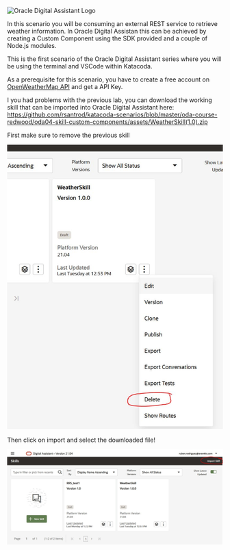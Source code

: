 ![Oracle Digital Assistant Logo](assets/oda-sticker.jpg)

In this scenario you will be consuming an external REST service to retrieve weather information.
In Oracle Digital Assistan this can be achieved by creating a Custom Component using the SDK provided and a couple of Node.js modules.

This is the first scenario of the Oracle Digital Assistant series where you will be using the terminal and VSCode within Katacoda.

As a prerequisite for this scenario, you have to create a free account on [OpenWeatherMap API](https://openweathermap.org/) and get a API Key.



I you had problems with the previous lab, you can download the working skill that can be imported into Oracle Digital Assistant here: https://github.com/rsantrod/katacoda-scenarios/blob/master/oda-course-redwood/oda04-skill-custom-components/assets/WeatherSkill(1.0).zip



First make sure to remove the previous skill

![Oracle Digital Assistant - Remove Skill](assets/remove-skill.jpg)

Then click on import and select the downloaded file!

![Oracle Digital Assistant - Import Skill](assets/import-skill.jpg)


